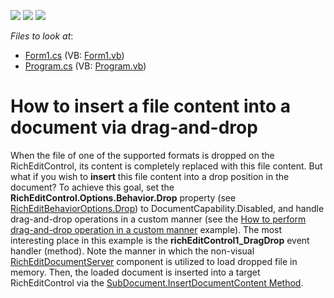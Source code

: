 <!-- default badges list -->
![](https://img.shields.io/endpoint?url=https://codecentral.devexpress.com/api/v1/VersionRange/128610707/12.1.4%2B)
[![](https://img.shields.io/badge/Open_in_DevExpress_Support_Center-FF7200?style=flat-square&logo=DevExpress&logoColor=white)](https://supportcenter.devexpress.com/ticket/details/E3489)
[![](https://img.shields.io/badge/📖_How_to_use_DevExpress_Examples-e9f6fc?style=flat-square)](https://docs.devexpress.com/GeneralInformation/403183)
<!-- default badges end -->
<!-- default file list -->
*Files to look at*:

* [Form1.cs](./CS/Form1.cs) (VB: [Form1.vb](./VB/Form1.vb))
* [Program.cs](./CS/Program.cs) (VB: [Program.vb](./VB/Program.vb))
<!-- default file list end -->
# How to insert a file content into a document via drag-and-drop


<p>When the file of one of the supported formats is dropped on the RichEditControl, its content is completely replaced with this file content. But what if you wish to <strong>insert</strong> this file content into a drop position in the document? To achieve this goal, set the <strong>RichEditControl.Options.Behavior.Drop</strong> property (see <a href="http://documentation.devexpress.com/#CoreLibraries/DevExpressXtraRichEditRichEditBehaviorOptions_Droptopic"><u>RichEditBehaviorOptions.Drop</u></a>) to DocumentCapability.Disabled, and handle drag-and-drop operations in a custom manner (see the <a href="https://www.devexpress.com/Support/Center/p/E2943">How to perform drag-and-drop operation in a custom manner</a> example). The most interesting place in this example is the <strong>richEditControl1_DragDrop</strong> event handler (method). Note the manner in which the non-visual <a href="http://search.devexpress.com/?q=RichEditDocumentServer&p=T0|P0|0&d=2928"><u>RichEditDocumentServer</u></a> component is utilized to load dropped file in memory. Then, the loaded document is inserted into a target RichEditControl via the <a href="http://documentation.devexpress.com/#CoreLibraries/DevExpressXtraRichEditAPINativeSubDocument_InsertDocumentContenttopic"><u>SubDocument.InsertDocumentContent Method</u></a>.</p>

<br/>


